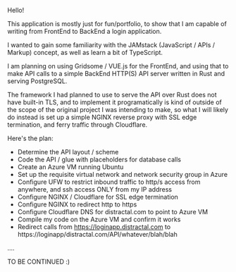 Hello!

This application is mostly just for fun/portfolio, to show that I am capable of writing from FrontEnd to BackEnd a login application.

I wanted to gain some familiarity with the JAMstack (JavaScript / APIs / Markup) concept, as well as learn a bit of TypeScript.

I am planning on using Gridsome / VUE.js for the FrontEnd, and using that to make API calls to a simple BackEnd HTTP(S) API server written in Rust and serving PostgreSQL.

The framework I had planned to use to serve the API over Rust does not have built-in TLS, and to implement it programatically is kind of outside of the scope of the original project I was intending to make, so what I will likely do instead is set up a simple NGINX reverse proxy with SSL edge termination, and ferry traffic through Cloudflare.

Here's the plan:
- Determine the API layout / scheme
- Code the API / glue with placeholders for database calls
- Create an Azure VM running Ubuntu
- Set up the requisite virtual network and network security group in Azure
- Configure UFW to restrict inbound traffic to http/s access from anywhere, and ssh access ONLY from my IP address
- Configure NGINX / Cloudflare for SSL edge termination
- Configure NGINX to redirect http to https
- Configure Cloudflare DNS for distractal.com to point to Azure VM
- Compile my code on the Azure VM and confirm it works
- Redirect calls from https://loginapp.distractal.com to https://loginapp/distractal.com/API/whatever/blah/blah

....

TO BE CONTINUED :)